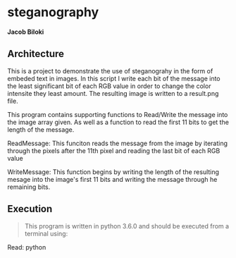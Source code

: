 # steganography

**Jacob Biloki**
## Architecture
This is a project to demonstrate the use of steganograhy in the form of embeded text in images. In this script I write each bit of the message into the least significant bit of each RGB value in order to change the color intensite they least amount. The resulting image is written to a result.png file.

This program contains supporting functions to Read/Write the message into the image array given.
As well as a function to read the first 11 bits to get the length of the message.

ReadMessage:
This funciton reads the message from the image by iterating through the pixels after the 11th pixel and reading the last bit of each RGB value

WriteMessage:
This function begins by writing the length of the resulting mesage into the image's first 11 bits and writing the message through he remaining bits.

## Execution
> This program is written in python 3.6.0 and should be executed from a terminal using:

Read:
  python <script> <-w> <image_file> <string_message> for console message and <script> <-w> <image_file> <-f> <file_name> to write a file"
Write:
  python <script> <-r> <image_file>
  Writing will create a new file called 'result.png' which is your new image with the message embedded.
